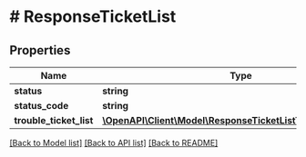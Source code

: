 # # ResponseTicketList

## Properties

Name | Type | Description | Notes
------------ | ------------- | ------------- | -------------
**status** | **string** |  | [optional]
**status_code** | **string** |  | [optional]
**trouble_ticket_list** | [**\OpenAPI\Client\Model\ResponseTicketListTroubleTicketList[]**](ResponseTicketListTroubleTicketList.md) |  | [optional]

[[Back to Model list]](../../README.md#models) [[Back to API list]](../../README.md#endpoints) [[Back to README]](../../README.md)
